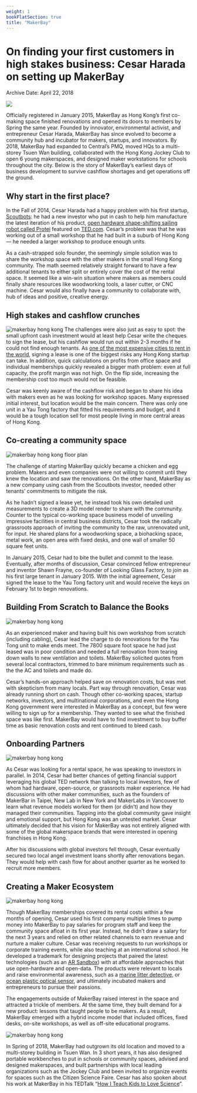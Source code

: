 ```yaml
---
weight: 1
bookFlatSection: true
title: "MakerBay"
---
```


# On finding your first customers in high stakes business: Cesar Harada on setting up MakerBay

Archive Date: April 22, 2018

 ![](https://i0.wp.com/b3p0.org/wp-content/uploads/2018/04/makerbay1.jpg?fit=900%252C598&quality=95&ssl=1) 

Officially registered in January 2015, MakerBay as Hong Kong’s first co-making space finished renovations and opened its doors to members by Spring the same year. Founded by innovator, environmental activist, and entrepreneur Cesar Harada, MakerBay has since evolved to become a community hub and incubator for makers, startups, and innovators. By 2018, MakerBay had expanded to Central’s PMQ, moved HQs to a multi-storey Tsuen Wan building, collaborated with the Hong Kong Jockey Club to open 6 young makerspaces, and designed maker workstations for schools throughout the city. Below is the story of MakerBay’s earliest days of business development to survive cashflow shortages and get operations off the ground.

## Why start in the first place?

In the Fall of 2014, Cesar Harada had a happy problem with his first startup, [Scoutbots](https://www.scoutbots.com/): he had a new investor who put in cash to help him manufacture the latest iteration of his product, [open hardware shape-shifting sailing robot called Protei](https://www.youtube.com/watch?v=iNDXvJjSniI) featured on [TED.com](http://TED.com). Cesar’s problem was that he was working out of a small workshop that he had built in a suburb of Hong Kong — he needed a larger workshop to produce enough units.

As a cash-strapped solo founder, the seemingly simple solution was to share the workshop space with the other makers in the small Hong Kong community. The math seemed relatively straight forward to have a few additional tenants to either split or entirely cover the cost of the rental space. It seemed like a win-win situation where makers as members could finally share resources like woodworking tools, a laser cutter, or CNC machine. Cesar would also finally have a community to collaborate with, hub of ideas and positive, creative energy.

## High stakes and cashflow crunches

![makerbay hong kong](https://i1.wp.com/b3p0.org/wp-content/uploads/2018/04/6.jpg?resize=900%252C506&quality=95&ssl=1)
 The challenges were also just as easy to spot: the small upfront cash investment would at least help Cesar write the cheques to sign the lease, but his cashflow would run out within 2-3 months if he could not find enough tenants. As [one of the most expensive cities to rent in the world](https://duckduckgo.com/?q=expensive+rent+prices+hong+kong&t=ffab&ia=web), signing a lease is one of the biggest risks any Hong Kong startup can take. In addition, quick calculations on profits from office space and individual memberships quickly revealed a bigger math problem: even at full capacity, the profit margin was not high. On the flip side, increasing the membership cost too much would not be feasible.

Cesar was keenly aware of the cashflow risk and began to share his idea with makers even as he was looking for workshop spaces. Many expressed initial interest, but location would be the main concern. There was only one unit in a Yau Tong factory that fitted his requirements and budget, and it would be a tough location sell for most people living in more central areas of Hong Kong.

## Co-creating a community space

![makerbay hong kong floor plan](https://i1.wp.com/b3p0.org/wp-content/uploads/2018/04/7.jpg?resize=900%252C506&quality=95&ssl=1)

The challenge of starting MakerBay quickly became a chicken and egg problem. Makers and even companies were not willing to commit until they knew the location and saw the renovations. On the other hand, MakerBay as a new company using cash from the Scoutbots investor, needed other tenants’ commitments to mitigate the risk.

As he hadn’t signed a lease yet, he instead took his own detailed unit measurements to create a 3D model render to share with the community. Counter to the typical co-working space business model of unveiling impressive facilities in central business districts, Cesar took the radically grassroots approach of inviting the community to the raw, unrenovated unit, for input. He shared plans for a woodworking space, a biohacking space, metal work, an open area with fixed desks, and one wall of smaller 50 square feet units.

In January 2015, Cesar had to bite the bullet and commit to the lease. Eventually, after months of discussion, Cesar convinced fellow entrepreneur and inventor Shawn Frayne, co-founder of Looking Glass Factory, to join as his first large tenant in January 2015\. With the initial agreement, Cesar signed the lease to the Yau Tong factory unit and would receive the keys on February 1st to begin renovations.

## Building From Scratch to Balance the Books

![makerbay hong kong](https://i1.wp.com/b3p0.org/wp-content/uploads/2018/04/makerbay3.jpg?resize=900%252C506&quality=95&ssl=1)

As an experienced maker and having built his own workshop from scratch (including cabling), Cesar lead the charge to do renovations for the Yau Tong unit to make ends meet. The 7800 square foot space he had just leased was in poor condition and needed a full renovation from tearing down walls to new ventilation and toilets. MakerBay solicited quotes from several local contractors, trimmed to bare minimum requirements such as the the AC and toilets and made do.

Cesar’s hands-on approach helped save on renovation costs, but was met with skepticism from many locals. Part way through renovation, Cesar was already running short on cash. Though other co-working spaces, startup networks, investors, and multinational corporations, and even the Hong Kong government were interested in MakerBay as a concept, but few were willing to sign up for a membership. They wanted to see what the finished space was like first. MakerBay would have to find investment to buy buffer time as basic renovation costs and rent continued to bleed cash.

## Onboarding Partners

![makerbay hong kong](https://i2.wp.com/b3p0.org/wp-content/uploads/2018/04/makerbay2.jpg?resize=900%252C598&quality=95&ssl=1)

As Cesar was looking for a rental space, he was speaking to investors in parallel. In 2014, Cesar had better chances of getting financial support leveraging his global TED network than talking to local investors, few of whom had hardware, open-source, or grassroots maker experience. He had discussions with other maker communities, such as the founders of MakerBar in Taipei, New Lab in New York and MakerLabs in Vancouver to learn what revenue models worked for them (or didn’t) and how they managed their communities. Tapping into the global community gave insight and emotional support, but Hong Kong was an untested market. Cesar ultimately decided that his vision for MakerBay was not entirely aligned with some of the global makerspace brands that were interested in opening franchises in Hong Kong.

After his discussions with global investors fell through, Cesar eventually secured two local angel investment loans shortly after renovations began. They would help with cash flow for about another quarter as he worked to recruit more members.

## Creating a Maker Ecosystem

![makerbay hong kong](https://i1.wp.com/b3p0.org/wp-content/uploads/2018/04/makerbay4.png?resize=900%252C692&quality=95&ssl=1)

Though MakerBay memberships covered its rental costs within a few months of opening, Cesar used his first company multiple times to pump money into MakerBay to pay salaries for program staff and keep the community space afloat in its first year. Instead, he didn’t draw a salary for the next 3 years and relied on other related channels to earn revenue and nurture a maker culture. Cesar was receiving requests to run workshops or corporate training events, while also teaching at an international school. He developed a trademark for designing projects that paired the latest technologies (such as an [AR Sandbox](https://www.makerbay.org/collections/projects/products/ar-sandbox-geography-education-ar)) with at affordable approaches that use open-hardware and open-data. The products were relevant to locals and raise environmental awareness, such as a [marine litter detective](https://www.makerbay.org/collections/projects/products/marine-litter-detective-ocean-electronics), or [ocean plastic optical sensor](https://www.makerbay.org/collections/projects/products/plastic-sensor-ocean-pollution-sensor-education), and ultimately incubated makers and entrepreneurs to pursue their passions.

The engagements outside of MakerBay raised interest in the space and attracted a trickle of members. At the same time, they built demand for a new product: lessons that taught people to be makers. As a result, MakerBay emerged with a hybrid income model that included offices, fixed desks, on-site workshops, as well as off-site educational programs.

![makerbay hong kong](https://i1.wp.com/b3p0.org/wp-content/uploads/2018/04/makerbay5.jpg?resize=900%252C598&quality=95&ssl=1)

In Spring of 2018, MakerBay had outgrown its old location and moved to a multi-storey building in Tsuen Wan. In 3 short years, it has also designed portable workbenches to put in schools or community spaces, advised and designed makerspaces, and built partnerships with local leading organizations such as the Jockey Club and been invited to organize events for spaces such as the Citizen Science Faire. Cesar has also spoken about his work at MakerBay in his TEDTalk “[How I Teach Kids to Love Science](https://www.ted.com/talks/cesar_harada_how_i_teach_kids_to_love_science)”.